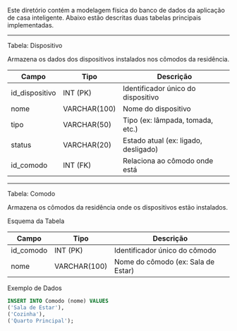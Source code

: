 Este diretório contém a modelagem física do banco de dados da aplicação de casa inteligente. Abaixo estão descritas duas tabelas principais implementadas.

---

Tabela: Dispositivo

Armazena os dados dos dispositivos instalados nos cômodos da residência.

| Campo         | Tipo         | Descrição                            |
|---------------|--------------|--------------------------------------|
| id_dispositivo| INT (PK)     | Identificador único do dispositivo   |
| nome          | VARCHAR(100) | Nome do dispositivo                  |
| tipo          | VARCHAR(50)  | Tipo (ex: lâmpada, tomada, etc.)     |
| status        | VARCHAR(20)  | Estado atual (ex: ligado, desligado) |
| id_comodo     | INT (FK)     | Relaciona ao cômodo onde está        |

---

Tabela: Comodo

Armazena os cômodos da residência onde os dispositivos estão instalados.

Esquema da Tabela

| Campo       | Tipo         | Descrição                                |
|-------------|--------------|------------------------------------------|
| id_comodo   | INT (PK)     | Identificador único do cômodo            |
| nome        | VARCHAR(100) | Nome do cômodo (ex: Sala de Estar)       |

Exemplo de Dados

```SQL
INSERT INTO Comodo (nome) VALUES 
('Sala de Estar'),
('Cozinha'),
('Quarto Principal');

